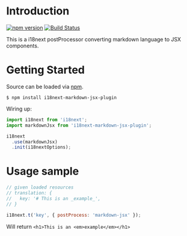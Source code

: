 # Introduction

[![npm version](https://badge.fury.io/js/i18next-markdown-jsx-plugin.svg)](https://badge.fury.io/js/i18next-markdown-jsx-plugin)
[![Build Status](https://travis-ci.org/roprgm/i18next-markdown-jsx.svg?branch=master)](https://travis-ci.org/roprgm/i18next-markdown-jsx)

This is a i18next postProcessor converting markdown language to JSX components.

# Getting Started

Source can be loaded via [npm](https://www.npmjs.com/package/i18next-markdown-jsx-plugin).

```
$ npm install i18next-markdown-jsx-plugin
```

Wiring up:

```js
import i18next from 'i18next';
import markdownJsx from 'i18next-markdown-jsx-plugin';

i18next
  .use(markdownJsx)
  .init(i18nextOptions);
```

# Usage sample

```js
// given loaded resources
// translation: {
//   key: '# This is an _example_',
// }

i18next.t('key', { postProcess: 'markdown-jsx' });
```

Will return `<h1>This is an <em>example</em></h1>`



